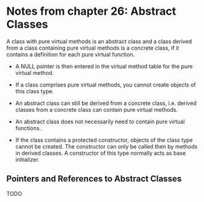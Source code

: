 # Notes from chapter 26: Abstract Classes

A class with pure virtual methods is an abstract class and a class derived from a class containing pure virtual methods is a concrete class, if it contains a definition for each pure virtual function.

* A NULL pointer is then entered in the virtual method table for the pure virtual method.

* If a class comprises pure virtual methods, you cannot create objects of this class type.

* An abstract class can still be derived from a concrete class, i.e. derived classes from a concrete class can contain pure virtual methods.

* An abstract class does not necessarily need to contain pure virtual functions.

* If the class contains a protected constructor, objects of the class type cannot be created. The constructor can only be called then by methods in derived classes. A constructor of
this type normally acts as base initializer.

## Pointers and References to Abstract Classes

TODO